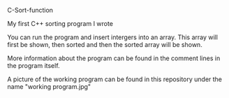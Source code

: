 C-Sort-function

My first C++ sorting program I wrote

You can run the program and insert intergers into an array. This array will first be shown, then sorted and then the sorted array will be shown.

More information about the program can be found in the comment lines in the program itself.

A picture of the working program can be found in this repository under the name "working program.jpg"
